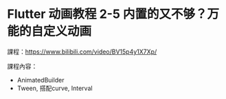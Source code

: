 # Flutter 动画教程 2-5 内置的又不够？万能的自定义动画

課程：https://www.bilibili.com/video/BV15p4y1X7Xp/

課程內容：
- AnimatedBuilder
- Tween, 搭配curve, Interval
